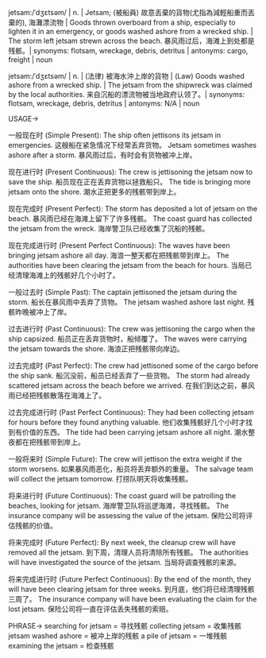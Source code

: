 jetsam:/ˈdʒɛtsəm/ | n. | Jetsam;  (被船員) 故意丟棄的貨物(尤指為減輕船重而丟棄的), 海灘漂流物 | Goods thrown overboard from a ship, especially to lighten it in an emergency, or goods washed ashore from a wrecked ship. | The storm left jetsam strewn across the beach.  暴风雨过后，海滩上到处都是残骸。| synonyms: flotsam, wreckage, debris, detritus | antonyms: cargo, freight | noun

jetsam:/ˈdʒɛtsəm/ | n. | (法律) 被海水沖上岸的貨物 | (Law) Goods washed ashore from a wrecked ship. |  The jetsam from the shipwreck was claimed by the local authorities.  来自沉船的漂流物被当地政府认领了。| synonyms: flotsam, wreckage, debris, detritus | antonyms:  N/A | noun


USAGE->

一般现在时 (Simple Present):
The ship often jettisons its jetsam in emergencies.  这艘船在紧急情况下经常丢弃货物。
Jetsam sometimes washes ashore after a storm.  暴风雨过后，有时会有货物被冲上岸。

现在进行时 (Present Continuous):
The crew is jettisoning the jetsam now to save the ship.  船员现在正在丢弃货物以拯救船只。
The tide is bringing more jetsam onto the shore.  潮水正把更多的残骸带到岸上。

现在完成时 (Present Perfect):
The storm has deposited a lot of jetsam on the beach.  暴风雨已经在海滩上留下了许多残骸。
The coast guard has collected the jetsam from the wreck.  海岸警卫队已经收集了沉船的残骸。

现在完成进行时 (Present Perfect Continuous):
The waves have been bringing jetsam ashore all day.  海浪一整天都在把残骸带到岸上。
The authorities have been clearing the jetsam from the beach for hours.  当局已经清理海滩上的残骸好几个小时了。

一般过去时 (Simple Past):
The captain jettisoned the jetsam during the storm.  船长在暴风雨中丢弃了货物。
The jetsam washed ashore last night.  残骸昨晚被冲上了岸。

过去进行时 (Past Continuous):
The crew was jettisoning the cargo when the ship capsized.  船员正在丢弃货物时，船倾覆了。
The waves were carrying the jetsam towards the shore.  海浪正把残骸带向岸边。

过去完成时 (Past Perfect):
The crew had jettisoned some of the cargo before the ship sank.  船沉没前，船员已经丢弃了一些货物。
The storm had already scattered jetsam across the beach before we arrived.  在我们到达之前，暴风雨已经把残骸散落在海滩上了。

过去完成进行时 (Past Perfect Continuous):
They had been collecting jetsam for hours before they found anything valuable.  他们收集残骸好几个小时才找到有价值的东西。
The tide had been carrying jetsam ashore all night.  潮水整夜都在把残骸带到岸上。

一般将来时 (Simple Future):
The crew will jettison the extra weight if the storm worsens. 如果暴风雨恶化，船员将丢弃额外的重量。
The salvage team will collect the jetsam tomorrow.  打捞队明天将收集残骸。

将来进行时 (Future Continuous):
The coast guard will be patrolling the beaches, looking for jetsam. 海岸警卫队将巡逻海滩，寻找残骸。
The insurance company will be assessing the value of the jetsam.  保险公司将评估残骸的价值。

将来完成时 (Future Perfect):
By next week, the cleanup crew will have removed all the jetsam.  到下周，清理人员将清除所有残骸。
The authorities will have investigated the source of the jetsam.  当局将调查残骸的来源。

将来完成进行时 (Future Perfect Continuous):
By the end of the month, they will have been clearing jetsam for three weeks.  到月底，他们将已经清理残骸三周了。
The insurance company will have been evaluating the claim for the lost jetsam.  保险公司将一直在评估丢失残骸的索赔。


PHRASE->
searching for jetsam = 寻找残骸
collecting jetsam = 收集残骸
jetsam washed ashore = 被冲上岸的残骸
a pile of jetsam = 一堆残骸
examining the jetsam = 检查残骸
